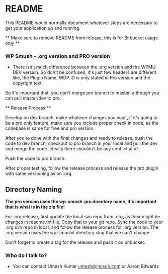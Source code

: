 # README #

This README would normally document whatever steps are necessary to get your application up and running.

** Make sure to remove README from release, this is for Bitbucket usage only **

### WP Smush - .org version and PRO version ###

* There isn't much difference between the .org version and the WPMU DEV version. So don't be confused, it's just few headers are different like, the Plugin Name, WDP ID is only stated in Pro version and the copyright text.

So it's important that, you don't merge pro branch to master, although you can pull master/dev to pro.

** Release Process **

Develop on dev branch, make whatever changes you want, if it's going to be a pro only feature, make sure you include proper check in code, as the codebase is same for free and pro version.

After you're done with the final changes and ready to release, push the code to dev branch, checkout to pro branch in your local and pull the dev and merge the code. Ideally there shouldn't be any conflict at all.

Push the code to pro branch. 

After proper testing, follow the release process and release the pro plugin with same versioning as on .org.
## Directory Naming ##
**The pro version uses the wp-smush-pro directory name, it's important that is what is in the zip file!**

For .org release, first update the local svn repo from .org, as their might be changes in readme.txt file, Copy that to your git repo. Sync the code to your .org svn repo in local, and follow the release process for .org version. The .org version uses the wp-smushit directory slug that we can't change.

Don't forget to create a tag for the release and push it on bitbucket.

### Who do I talk to? ###

* You can contact Umesh Kumar <umesh@incsub.com> or Aaron Edwards